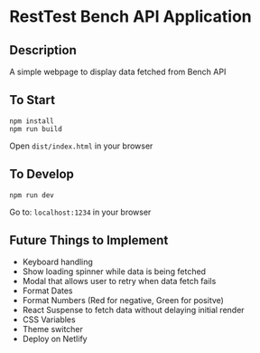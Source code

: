 # RestTest Bench API Application

## Description

A simple webpage to display data fetched from Bench API

## To Start

```
npm install
npm run build
```

Open `dist/index.html` in your browser

## To Develop

```
npm run dev
```

Go to: `localhost:1234` in your browser

## Future Things to Implement

- Keyboard handling
- Show loading spinner while data is being fetched
- Modal that allows user to retry when data fetch fails
- Format Dates
- Format Numbers (Red for negative, Green for positve)
- React Suspense to fetch data without delaying initial render
- CSS Variables
- Theme switcher
- Deploy on Netlify
